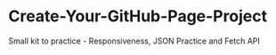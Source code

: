 # Create-Your-GitHub-Page-Project
Small kit to practice - Responsiveness, JSON Practice and Fetch API
